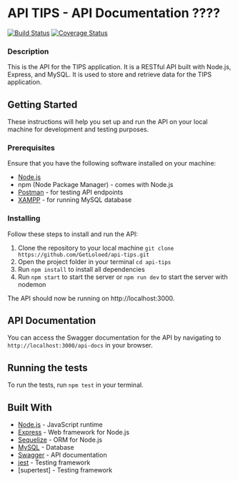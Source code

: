 # API TIPS - API Documentation ????

[![Build Status](https://travis-ci.org/GetLoloed/api-tips.svg?branch=master)](https://travis-ci.org/GetLoloed/api-tips)
[![Coverage Status](https://coveralls.io/repos/github/GetLoloed/api-tips/badge.svg?branch=master)](https://coveralls.io/github/GetLoloed/api-tips?branch=master)

### Description

This is the API for the TIPS application. It is a RESTful API built with Node.js, Express, and MySQL. It is used to
store and retrieve data for the TIPS application.

## Getting Started

These instructions will help you set up and run the API on your local machine for development and testing purposes.

### Prerequisites

Ensure that you have the following software installed on your machine:

- [Node.js](https://nodejs.org/en/download/)
- npm (Node Package Manager) - comes with Node.js
- [Postman](https://www.getpostman.com/downloads/) - for testing API endpoints
- [XAMPP](https://www.apachefriends.org/download.html) - for running MySQL database

### Installing

Follow these steps to install and run the API:

1. Clone the repository to your local machine
   `git clone https://github.com/GetLoloed/api-tips.git`
2. Open the project folder in your terminal
   `cd api-tips`
3. Run `npm install` to install all dependencies
4. Run `npm start` to start the server or `npm run dev` to start the server with nodemon

The API should now be running on http://localhost:3000.

## API Documentation

You can access the Swagger documentation for the API by navigating to `http://localhost:3000/api-docs` in your browser.

## Running the tests

To run the tests, run `npm test` in your terminal.

## Built With

- [Node.js](https://nodejs.org/en/) - JavaScript runtime
- [Express](https://expressjs.com/) - Web framework for Node.js
- [Sequelize](http://docs.sequelizejs.com/) - ORM for Node.js
- [MySQL](https://www.mysql.com/) - Database
- [Swagger](https://swagger.io/) - API documentation
- [jest](https://jestjs.io/) - Testing framework
- [supertest] - Testing framework